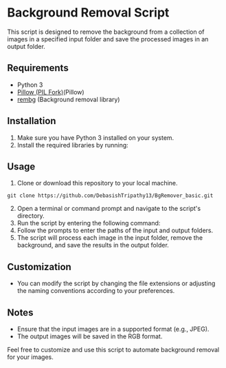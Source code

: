# Background Removal Script

This script is designed to remove the background from a collection of images in a specified input folder and save the processed images in an output folder.

## Requirements
- Python 3
- [Pillow (PIL Fork)](https://pillow.readthedocs.io/en/stable/)(Pillow)
- [rembg](https://github.com/davidmjones/rembg) (Background removal library)

## Installation
1. Make sure you have Python 3 installed on your system.
2. Install the required libraries by running:

## Usage
1. Clone or download this repository to your local machine.
```
git clone https://github.com/DebasishTripathy13/BgRemover_basic.git
```
2. Open a terminal or command prompt and navigate to the script's directory.
3. Run the script by entering the following command:
4. Follow the prompts to enter the paths of the input and output folders.
5. The script will process each image in the input folder, remove the background, and save the results in the output folder.

## Customization
- You can modify the script by changing the file extensions or adjusting the naming conventions according to your preferences.

## Notes
- Ensure that the input images are in a supported format (e.g., JPEG).
- The output images will be saved in the RGB format.

Feel free to customize and use this script to automate background removal for your images.
